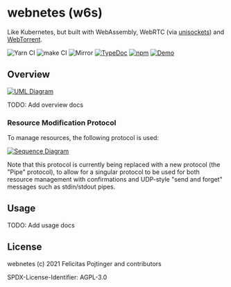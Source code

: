 # webnetes (w6s)

Like Kubernetes, but built with WebAssembly, WebRTC (via [unisockets](https://github.com/alphahorizonio/unisockets/)) and [WebTorrent](https://webtorrent.io/).

![Yarn CI](https://github.com/alphahorizonio/webnetes/workflows/Yarn%20CI/badge.svg)
![make CI](https://github.com/alphahorizonio/webnetes/workflows/make%20CI/badge.svg)
![Mirror](https://github.com/alphahorizonio/webnetes/workflows/Mirror/badge.svg)
[![TypeDoc](https://img.shields.io/badge/TypeScript-Documentation-informational)](https://alphahorizonio.github.io/webnetes/)
[![npm](https://img.shields.io/npm/v/@alphahorizonio/webnetes)](https://www.npmjs.com/package/@alphahorizonio/webnetes)
[![Demo](https://img.shields.io/badge/Demo-webnetes.netlify.app-blueviolet)](https://webnetes.netlify.app/)

## Overview

[![UML Diagram](https://alphahorizonio.github.io/webnetes/media/diagram.svg)](https://alphahorizonio.github.io/webnetes/media/diagram.svg)

TODO: Add overview docs

### Resource Modification Protocol

To manage resources, the following protocol is used:

[![Sequence Diagram](https://alphahorizonio.github.io/webnetes/media/sequence.svg)](https://alphahorizonio.github.io/webnetes/media/sequence.svg)

Note that this protocol is currently being replaced with a new protocol (the "Pipe" protocol), to allow for a singular protocol to be used for both resource management with confirmations and UDP-style "send and forget" messages such as stdin/stdout pipes.

## Usage

TODO: Add usage docs

## License

webnetes (c) 2021 Felicitas Pojtinger and contributors

SPDX-License-Identifier: AGPL-3.0
